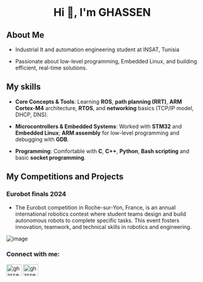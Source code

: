 <h1 align="center">Hi 👋, I'm GHASSEN</h1>

## About Me
- Industrial It and automation engineering student at INSAT, Tunisia

- Passionate about low-level programming, Embedded Linux, and building efficient, real-time solutions.
 
## My skills 
- **Core Concepts & Tools**: Learning **ROS**, **path planning (RRT)**, **ARM Cortex-M4** architecture, **RTOS**, and **networking** basics (TCP/IP model, DHCP, DNS).

- **Microcontrollers & Embedded Systems**: Worked with **STM32** and **Embedded Linux**; **ARM assembly** for low-level programming and debugging with **GDB**.

- **Programming**: Comfortable with **C**, **C++**, **Python**, **Bash scripting** and basic **socket programming**.

## My Competitions and Projects
### Eurobot finals 2024

- The Eurobot competition in Roche-sur-Yon, France, is an annual international robotics contest where student teams design and build autonomous robots to complete specific tasks. This event fosters innovation, teamwork, and technical skills in robotics and engineering.

![image](https://github.com/GhassenHafsiaINSAT/GhassenHafsiaINSAT/assets/110825502/43f34d11-d3db-4d42-9628-4e1af9512cec)



<h3 align="left">Connect with me:</h3>
<p align="left">
<a href="https://linkedin.com/in/ghassen-hafsia-673b22219" target="blank"><img align="center" src="https://raw.githubusercontent.com/rahuldkjain/github-profile-readme-generator/master/src/images/icons/Social/linked-in-alt.svg" alt="ghassen-hafsia-673b22219" height="30" width="40" /></a>
<a href="https://www.leetcode.com/ghassen_hafsia" target="blank"><img align="center" src="https://raw.githubusercontent.com/rahuldkjain/github-profile-readme-generator/master/src/images/icons/Social/leet-code.svg" alt="ghassen_hafsia" height="30" width="40" /></a>
</p>

